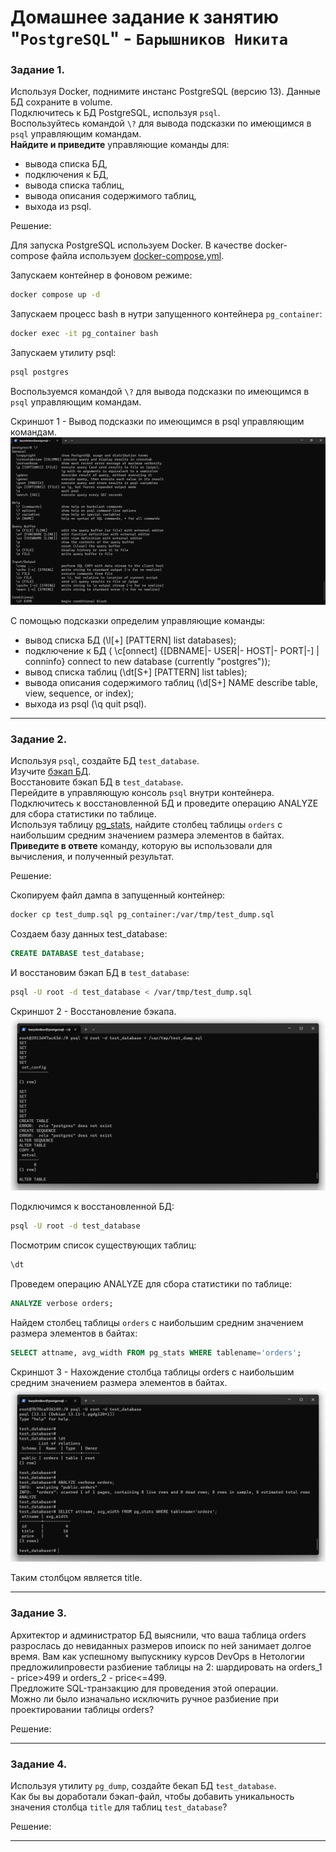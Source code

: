 # Домашнее задание к занятию "`PostgreSQL`" - `Барышников Никита`


### Задание 1. 

Используя Docker, поднимите инстанс PostgreSQL (версию 13). Данные БД сохраните в volume.  
Подключитесь к БД PostgreSQL, используя `psql`.  
Воспользуйтесь командой `\?` для вывода подсказки по имеющимся в `psql` управляющим командам.  
**Найдите и приведите** управляющие команды для:
- вывода списка БД,
- подключения к БД,
- вывода списка таблиц,
- вывода описания содержимого таблиц,
- выхода из psql.  

Решение:

Для запуска PostgreSQL используем Docker. В качестве docker-compose файла используем [docker-compose.yml](./config/docker-compose.yml).

Запускаем контейнер в фоновом режиме:  
```bash
docker compose up -d
```

Запускаем процесс bash в нутри запущенного контейнера `pg_container`:  
```bash
docker exec -it pg_container bash
```

Запускаем утилиту psql:  
```bash
psql postgres
```

Воспользуемся командой `\?` для вывода подсказки по имеющимся в `psql` управляющим командам.

Скриншот 1 - Вывод подсказки по имеющимся в psql управляющим командам.
![Скриншот-1](https://github.com/BaryshnikovNV/netology-devops/blob/db-04-postgresql/BD-DEV-9/db/15.4-db-04-postgresql/img/15.4.1_Вывод_подсказки_по_имеющимся_в_psql_управляющим_командам.png)

C помощью подсказки определим управляющие команды:

- вывод списка БД                        (\l[+]   [PATTERN]      list databases);
- подключение к БД                       ( \c[onnect] {[DBNAME|- USER|- HOST|- PORT|-] | conninfo} connect to new database (currently "postgres"));
- вывод списка таблиц                    (\dt[S+] [PATTERN]      list tables);
- вывода описания содержимого таблиц     (\d[S+]  NAME           describe table, view, sequence, or index);
- выхода из psql                         (\q                     quit psql).

---

### Задание 2.

Используя `psql`, создайте БД `test_database`.  
Изучите [бэкап БД](https://github.com/netology-code/virt-homeworks/tree/virt-11/06-db-04-postgresql/test_data).  
Восстановите бэкап БД в `test_database`.  
Перейдите в управляющую консоль `psql` внутри контейнера.  
Подключитесь к восстановленной БД и проведите операцию ANALYZE для сбора статистики по таблице.  
Используя таблицу [pg_stats](https://postgrespro.ru/docs/postgresql/12/view-pg-stats), найдите столбец таблицы `orders` с наибольшим средним значением размера элементов в байтах.  
**Приведите в ответе** команду, которую вы использовали для вычисления, и полученный результат.

Решение:

Скопируем файл дампа в запущенный контейнер:
```bash
docker cp test_dump.sql pg_container:/var/tmp/test_dump.sql
```

Создаем базу данных test_database:
```sql
CREATE DATABASE test_database;
```

И восстановим бэкап БД в `test_database`:
```bash
psql -U root -d test_database < /var/tmp/test_dump.sql
```

Скриншот 2 - Восстановление бэкапа.
![Скриншот-2](https://github.com/BaryshnikovNV/netology-devops/blob/db-04-postgresql/BD-DEV-9/db/15.4-db-04-postgresql/img/15.4.2.1_Восстановление_бэкапа.png)

Подключимся к восстановленной БД:
```bash
psql -U root -d test_database
```

Посмотрим список существующих таблиц:
```bash
\dt
```

Проведем операцию ANALYZE для сбора статистики по таблице:
```sql
ANALYZE verbose orders;
```

Найдем столбец таблицы `orders` с наибольшим средним значением размера элементов в байтах:
```sql
SELECT attname, avg_width FROM pg_stats WHERE tablename='orders';
```

Скриншот 3 - Нахождение столбца таблицы orders с наибольшим средним значением размера элементов в байтах.
![Скриншот-3](https://github.com/BaryshnikovNV/netology-devops/blob/db-04-postgresql/BD-DEV-9/db/15.4-db-04-postgresql/img/15.4.2.2_Нахождение_столбца_таблицы_orders.png)

Таким столбцом является title.

---

### Задание 3.

Архитектор и администратор БД выяснили, что ваша таблица orders разрослась до невиданных размеров ипоиск по ней занимает долгое время. Вам как успешному выпускнику курсов DevOps в Нетологии предложилипровести разбиение таблицы на 2: шардировать на orders_1 - price>499 и orders_2 - price<=499.  
Предложите SQL-транзакцию для проведения этой операции.  
Можно ли было изначально исключить ручное разбиение при проектировании таблицы orders?

Решение:



---

### Задание 4.

Используя утилиту `pg_dump`, создайте бекап БД `test_database`.  
Как бы вы доработали бэкап-файл, чтобы добавить уникальность значения столбца `title` для таблиц `test_database`?

Решение:



---